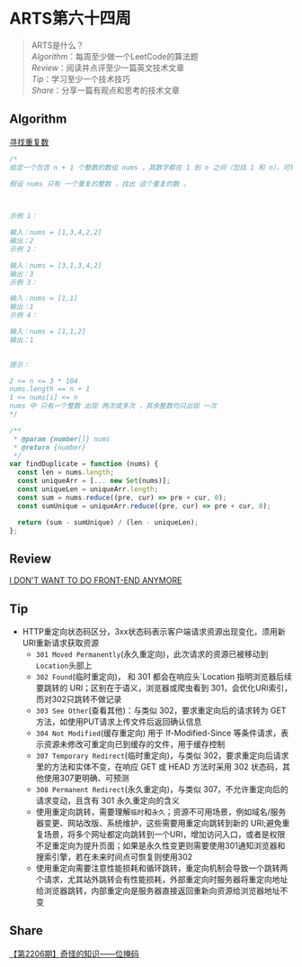 # ARTS第六十四周

> ARTS是什么？  
  *Algorithm*：每周至少做一个LeetCode的算法题  
  *Review*：阅读并点评至少一篇英文技术文章  
  *Tip*：学习至少一个技术技巧  
  *Share*：分享一篇有观点和思考的技术文章  

## Algorithm

[寻找重复数](https://leetcode-cn.com/problems/find-the-duplicate-number/)

```js
/* 
给定一个包含 n + 1 个整数的数组 nums ，其数字都在 1 到 n 之间（包括 1 和 n），可知至少存在一个重复的整数。

假设 nums 只有 一个重复的整数 ，找出 这个重复的数 。

 

示例 1：

输入：nums = [1,3,4,2,2]
输出：2
示例 2：

输入：nums = [3,1,3,4,2]
输出：3
示例 3：

输入：nums = [1,1]
输出：1
示例 4：

输入：nums = [1,1,2]
输出：1
 

提示：

2 <= n <= 3 * 104
nums.length == n + 1
1 <= nums[i] <= n
nums 中 只有一个整数 出现 两次或多次 ，其余整数均只出现 一次
*/

/**
 * @param {number[]} nums
 * @return {number}
 */
var findDuplicate = function (nums) {
  const len = nums.length;
  const uniqueArr = [... new Set(nums)];
  const uniqueLen = uniqueArr.length;
  const sum = nums.reduce((pre, cur) => pre + cur, 0);
  const sumUnique = uniqueArr.reduce((pre, cur) => pre + cur, 0);

  return (sum - sumUnique) / (len - uniqueLen);
};
```

## Review

[I DON'T WANT TO DO FRONT-END ANYMORE](https://soynomm.com/blog/i-dont-want-to-do-frontend-anymore/)

## Tip

- HTTP重定向状态码区分，3xx状态码表示客户端请求资源出现变化，须用新URI重新请求获取资源
  - `301 Moved Permanently`(永久重定向)，此次请求的资源已被移动到`Location`头部上
  - `302 Found`(临时重定向)， 和 301 都会在响应头`Location 指明浏览器后续要跳转的 URI；区别在于语义，浏览器或爬虫看到 301，会优化URI索引，而对302只跳转不做记录
  - `303 See Other`(查看其他)：与类似 302，要求重定向后的请求转为 GET 方法，如使用PUT请求上传文件后返回确认信息
  - `304 Not Modified`(缓存重定向) 用于 If-Modified-Since 等条件请求，表示资源未修改可重定向已到缓存的文件，用于缓存控制
  - `307 Temporary Redirect`(临时重定向)，与类似 302，要求重定向后请求里的方法和实体不变，在响应 GET 或 HEAD 方法时采用 302 状态码，其他使用307更明确、可预测
  - `308 Permanent Redirect`(永久重定向)，与类似 307，不允许重定向后的请求变动，且含有 301 永久重定向的含义
  - 使用重定向跳转，需要理解`临时`和`永久`；资源不可用场景，例如域名/服务器变更、网站改版、系统维护，这些需要用重定向跳转到新的 URI;避免重复场景，将多个网址都定向跳转到一个URI，增加访问入口，或者是权限不足重定向为提升页面；如果是永久性变更则需要使用301通知浏览器和搜索引擎，若在未来时间点可恢复则使用302
  - 使用重定向需要注意性能损耗和循环跳转，重定向机制会导致一个跳转两个请求，尤其站外跳转会有性能损耗，外部重定向时服务器将重定向地址给浏览器跳转，内部重定向是服务器直接返回重新向资源给浏览器地址不变

## Share

[【第2206期】奇怪的知识——位掩码](https://mp.weixin.qq.com/s/zT4dZPYN3vYMRABWkH5SFQ)
